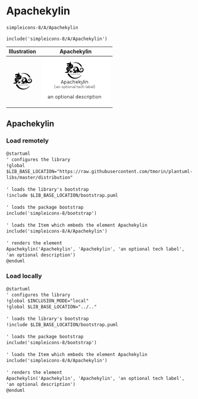 # Apachekylin


```text
simpleicons-8/A/Apachekylin
```

```text
include('simpleicons-8/A/Apachekylin')
```



| Illustration | Apachekylin |
| :---: | :---: |
| ![illustration for Illustration](../../simpleicons-8/A/Apachekylin.png) | ![illustration for Apachekylin](../../simpleicons-8/A/Apachekylin.Local.png) |




## Apachekylin

### Load remotely
```plantuml
@startuml
' configures the library
!global $LIB_BASE_LOCATION="https://raw.githubusercontent.com/tmorin/plantuml-libs/master/distribution"

' loads the library's bootstrap
!include $LIB_BASE_LOCATION/bootstrap.puml

' loads the package bootstrap
include('simpleicons-8/bootstrap')

' loads the Item which embeds the element Apachekylin
include('simpleicons-8/A/Apachekylin')

' renders the element
Apachekylin('Apachekylin', 'Apachekylin', 'an optional tech label', 'an optional description')
@enduml
```

### Load locally
```plantuml
@startuml
' configures the library
!global $INCLUSION_MODE="local"
!global $LIB_BASE_LOCATION="../.."

' loads the library's bootstrap
!include $LIB_BASE_LOCATION/bootstrap.puml

' loads the package bootstrap
include('simpleicons-8/bootstrap')

' loads the Item which embeds the element Apachekylin
include('simpleicons-8/A/Apachekylin')

' renders the element
Apachekylin('Apachekylin', 'Apachekylin', 'an optional tech label', 'an optional description')
@enduml
```

